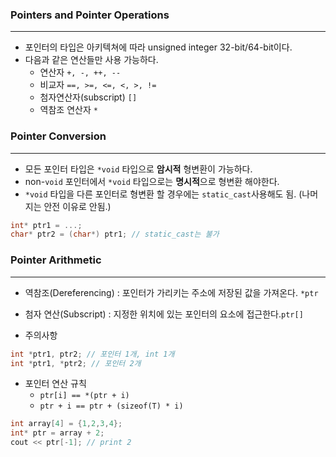 
### Pointers and Pointer Operations
---

* 포인터의 타입은 아키텍쳐에 따라 unsigned integer 32-bit/64-bit이다.
* 다음과 같은 연산들만 사용 가능하다.
	* 연산자 `+, -, ++, --`
	* 비교자 `==, >=, <=, <, >, !=`
	* 첨자연산자(subscript) `[]`
	* 역참조 연산자 `*`



### Pointer Conversion
---

* 모든 포인터 타입은 `*void` 타입으로 **암시적** 형변환이 가능하다.
* non-`void` 포인터에서 `*void` 타입으로는 **명시적**으로 형변환 해야한다.
* `*void` 타입을 다른 포인터로 형변환 할 경우에는 `static_cast`사용해도 됨.  (나머지는 안전 이유로 안됨.)
```cpp
int* ptr1 = ...;
char* ptr2 = (char*) ptr1; // static_cast는 불가
```


### Pointer Arithmetic
---

* 역참조(Dereferencing) : 포인터가 가리키는 주소에 저장된 값을 가져온다. `*ptr`
* 첨자 연산(Subscript) : 지정한 위치에 있는 포인터의 요소에 접근한다.`ptr[]`

* 주의사항
```cpp
int *ptr1, ptr2; // 포인터 1개, int 1개
int *ptr1, *ptr2; // 포인터 2개
```

* 포인터 연산 규칙
	* `ptr[i] == *(ptr + i)`
	* `ptr + i == ptr + (sizeof(T) * i)`
```cpp
int array[4] = {1,2,3,4};
int* ptr = array + 2;
cout << ptr[-1]; // print 2
```


